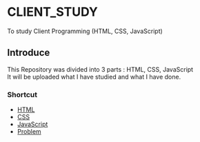 # CLIENT_STUDY
To study Client Programming (HTML, CSS, JavaScript)
## Introduce
This Repository was divided into 3 parts : HTML, CSS, JavaScript <br>
It will be uploaded what I have studied and what I have done.<br>

### Shortcut
- [HTML](https://github.com/Chanmi-Kim/CLIENT_STUDY/tree/feature/note/ClientTest/WebContent/HTML) <br>
- [CSS](https://github.com/Chanmi-Kim/CLIENT_STUDY/tree/feature/note/ClientTest/WebContent/CSS) <br>
- [JavaScript](https://github.com/Chanmi-Kim/CLIENT_STUDY/tree/feature/note/ClientTest/WebContent/JavaScript) <br>
- [Problem](https://github.com/Chanmi-Kim/CLIENT_STUDY/tree/master/ClientTest/WebContent/Problem) <br>

